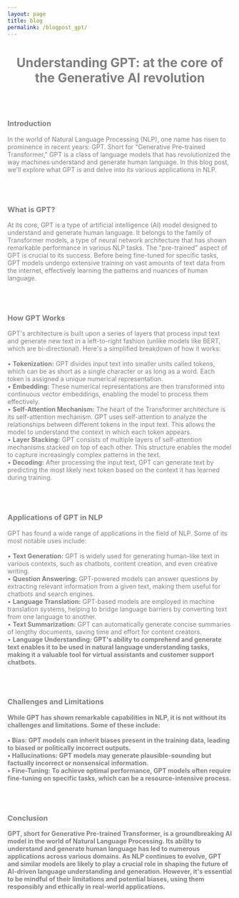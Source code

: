 ```yaml
---
layout: page
title: blog
permalink: /blogpost_gpt/
---
```


<center>
<h1><span style="color:grey">Understanding GPT: at the core of the Generative AI revolution</span></h1>
</center>

<br>
<br>

<h3><span style="color:grey">Introduction</span></h3>

<p><span style="color:grey">In the world of Natural Language Processing (NLP), one name has risen to prominence in recent years: GPT. 
Short for "Generative Pre-trained Transformer," GPT is a class of language models that has revolutionized the way machines understand and generate human language. 
In this blog post, we'll explore what GPT is and delve into its various applications in NLP.
</span></p>

<br>
<br>

<h3><span style="color:grey">What is GPT?</span></h3>

<p><span style="color:grey">At its core, GPT is a type of artificial intelligence (AI) model designed to understand and generate human language. 
It belongs to the family of Transformer models, a type of neural network architecture that has shown remarkable performance in various NLP tasks. 
The "pre-trained" aspect of GPT is crucial to its success. 
Before being fine-tuned for specific tasks, GPT models undergo extensive training on vast amounts of text data from the internet, effectively learning the patterns and nuances of human language.
</span></p>

<br>
<br>

<h3><span style="color:grey">How GPT Works</span></h3>

<p><span style="color:grey">GPT's architecture is built upon a series of layers that process input text and generate new text in a left-to-right fashion (unlike models like BERT, which are bi-directional). Here's a simplified breakdown of how it works:
<br>
<br>
• <b>Tokenization:</b> GPT divides input text into smaller units called tokens, which can be as short as a single character or as long as a word. Each token is assigned a unique numerical representation.
<br>
• <b>Embedding:</b> These numerical representations are then transformed into continuous vector embeddings, enabling the model to process them effectively.
<br>
• <b>Self-Attention Mechanism:</b> The heart of the Transformer architecture is its self-attention mechanism. GPT uses self-attention to analyze the relationships between different tokens in the input text.
This allows the model to understand the context in which each token appears.
<br>
• <b>Layer Stacking:</b> GPT consists of multiple layers of self-attention mechanisms stacked on top of each other. This structure enables the model to capture increasingly complex patterns in the text.
<br>
• <b>Decoding:</b> After processing the input text, GPT can generate text by predicting the most likely next token based on the context it has learned during training.
</span></p>

<br>
<br>

<h3><span style="color:grey">Applications of GPT in NLP</span></h3>

<p><span style="color:grey">
GPT has found a wide range of applications in the field of NLP. Some of its most notable uses include:
<br>
<br>
• <b>Text Generation:</b> GPT is widely used for generating human-like text in various contexts, such as chatbots, content creation, and even creative writing.
<br>
• <b>Question Answering:</b> GPT-powered models can answer questions by extracting relevant information from a given text, making them useful for chatbots and search engines.
<br>
• <b>Language Translation:</b> GPT-based models are employed in machine translation systems, helping to bridge language barriers by converting text from one language to another.
<br>
• <b>Text Summarization:</b> GPT can automatically generate concise summaries of lengthy documents, saving time and effort for content creators.
<br>
• <b>Language Understanding: GPT's ability to comprehend and generate text enables it to be used in natural language understanding tasks, making it a valuable tool for virtual assistants and customer support chatbots.
</span></p>

<br>
<br>

<h3><span style="color:grey">Challenges and Limitations</span></h3>

<p><span style="color:grey">
While GPT has shown remarkable capabilities in NLP, it is not without its challenges and limitations. Some of these include:
<br>
<br>
• <b>Bias:</b> GPT models can inherit biases present in the training data, leading to biased or politically incorrect outputs.
<br>
• <b>Hallucinations:</b> GPT models may generate plausible-sounding but factually incorrect or nonsensical information.
<br>
• <b>Fine-Tuning:</b> To achieve optimal performance, GPT models often require fine-tuning on specific tasks, which can be a resource-intensive process.
</span></p>

<br>
<br>

<h3><span style="color:grey">Conclusion</span></h3>

<p><span style="color:grey">GPT, short for Generative Pre-trained Transformer, is a groundbreaking AI model in the world of Natural Language Processing. 
Its ability to understand and generate human language has led to numerous applications across various domains. 
As NLP continues to evolve, GPT and similar models are likely to play a crucial role in shaping the future of AI-driven language understanding and generation. 
However, it's essential to be mindful of their limitations and potential biases, using them responsibly and ethically in real-world applications.
</span></p>
